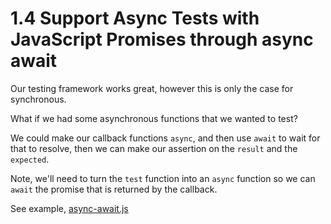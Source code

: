 # 1.4 Support Async Tests with JavaScript Promises through async await

Our testing framework works great, however this is only the case for synchronous.

What if we had some asynchronous functions that we wanted to test?

We could make our callback functions `async`, and then use `await` to wait for that to resolve, then we can make our assertion on the `result` and the `expected`.

Note, we'll need to turn the `test` function into an `async` function so we can `await` the promise that is returned by the callback.

See example, [async-await.js](./async-await.js)
